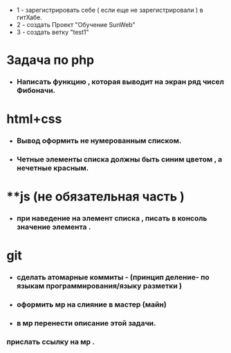 
- 1 - зарегистрировать себе ( если еще не зарегистрировали ) в гитХабе.
- 2 - создать Проект "Обучение SunWeb"
- 3 - создать ветку "test1"

# Задача по php
 - ### Написать функцию , которая выводит на экран ряд чисел Фибоначи.

# html+css
 - ### Вывод оформить не нумерованным списком.
 - ### Четные элементы списка должны быть синим цветом , а нечетные красным.

# **js (не обязательная часть )
 - ### при наведение на элемент списка  , писать в консоль значение элемента .

# git
- ### сделать атомарные коммиты - (принцип деление- по языкам программирования/языку разметки )
- ### оформить мр на слияние в мастер (майн)
- ### в мр перенести описание этой задачи.

### прислать ссылку на мр .